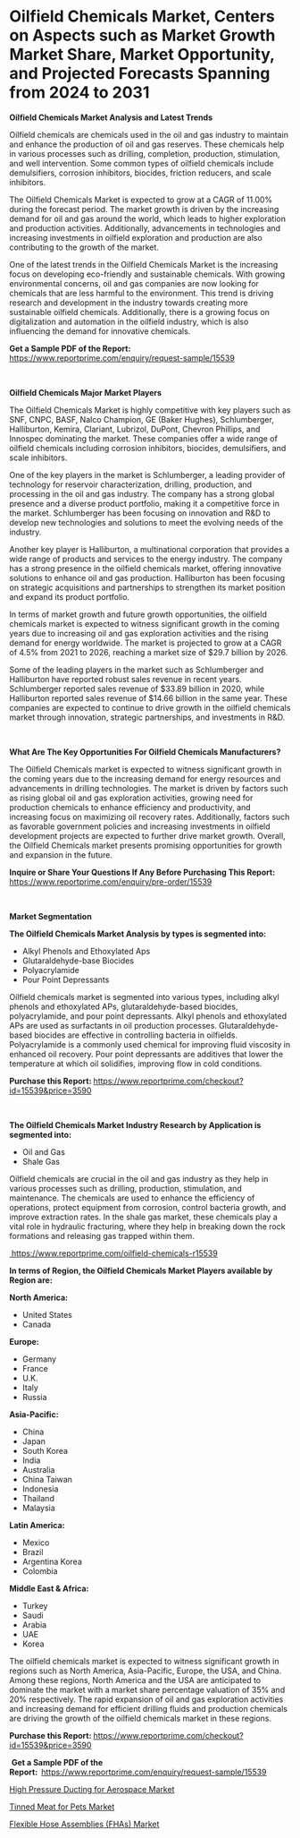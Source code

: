 <p><h1>Oilfield Chemicals Market, Centers on Aspects such as Market Growth Market Share, Market Opportunity, and Projected Forecasts Spanning from 2024 to 2031</h1></p><p><strong>Oilfield Chemicals Market Analysis and Latest Trends</strong></p>
<p><p>Oilfield chemicals are chemicals used in the oil and gas industry to maintain and enhance the production of oil and gas reserves. These chemicals help in various processes such as drilling, completion, production, stimulation, and well intervention. Some common types of oilfield chemicals include demulsifiers, corrosion inhibitors, biocides, friction reducers, and scale inhibitors.</p><p>The Oilfield Chemicals Market is expected to grow at a CAGR of 11.00% during the forecast period. The market growth is driven by the increasing demand for oil and gas around the world, which leads to higher exploration and production activities. Additionally, advancements in technologies and increasing investments in oilfield exploration and production are also contributing to the growth of the market.</p><p>One of the latest trends in the Oilfield Chemicals Market is the increasing focus on developing eco-friendly and sustainable chemicals. With growing environmental concerns, oil and gas companies are now looking for chemicals that are less harmful to the environment. This trend is driving research and development in the industry towards creating more sustainable oilfield chemicals. Additionally, there is a growing focus on digitalization and automation in the oilfield industry, which is also influencing the demand for innovative chemicals.</p></p>
<p><strong>Get a Sample PDF of the Report:&nbsp;</strong> <a href="https://www.reportprime.com/enquiry/request-sample/15539">https://www.reportprime.com/enquiry/request-sample/15539</a></p>
<p>&nbsp;</p>
<p><strong>Oilfield Chemicals Major Market Players</strong></p>
<p><p>The Oilfield Chemicals Market is highly competitive with key players such as SNF, CNPC, BASF, Nalco Champion, GE (Baker Hughes), Schlumberger, Halliburton, Kemira, Clariant, Lubrizol, DuPont, Chevron Phillips, and Innospec dominating the market. These companies offer a wide range of oilfield chemicals including corrosion inhibitors, biocides, demulsifiers, and scale inhibitors.</p><p>One of the key players in the market is Schlumberger, a leading provider of technology for reservoir characterization, drilling, production, and processing in the oil and gas industry. The company has a strong global presence and a diverse product portfolio, making it a competitive force in the market. Schlumberger has been focusing on innovation and R&D to develop new technologies and solutions to meet the evolving needs of the industry.</p><p>Another key player is Halliburton, a multinational corporation that provides a wide range of products and services to the energy industry. The company has a strong presence in the oilfield chemicals market, offering innovative solutions to enhance oil and gas production. Halliburton has been focusing on strategic acquisitions and partnerships to strengthen its market position and expand its product portfolio.</p><p>In terms of market growth and future growth opportunities, the oilfield chemicals market is expected to witness significant growth in the coming years due to increasing oil and gas exploration activities and the rising demand for energy worldwide. The market is projected to grow at a CAGR of 4.5% from 2021 to 2026, reaching a market size of $29.7 billion by 2026.</p><p>Some of the leading players in the market such as Schlumberger and Halliburton have reported robust sales revenue in recent years. Schlumberger reported sales revenue of $33.89 billion in 2020, while Halliburton reported sales revenue of $14.66 billion in the same year. These companies are expected to continue to drive growth in the oilfield chemicals market through innovation, strategic partnerships, and investments in R&D.</p></p>
<p>&nbsp;</p>
<p><strong>What Are The Key Opportunities For Oilfield Chemicals Manufacturers?</strong></p>
<p><p>The Oilfield Chemicals market is expected to witness significant growth in the coming years due to the increasing demand for energy resources and advancements in drilling technologies. The market is driven by factors such as rising global oil and gas exploration activities, growing need for production chemicals to enhance efficiency and productivity, and increasing focus on maximizing oil recovery rates. Additionally, factors such as favorable government policies and increasing investments in oilfield development projects are expected to further drive market growth. Overall, the Oilfield Chemicals market presents promising opportunities for growth and expansion in the future.</p></p>
<p><strong>Inquire or Share Your Questions If Any Before Purchasing This Report:</strong> <a href="https://www.reportprime.com/enquiry/pre-order/15539">https://www.reportprime.com/enquiry/pre-order/15539</a></p>
<p>&nbsp;</p>
<p><strong>Market Segmentation</strong></p>
<p><strong>The Oilfield Chemicals Market Analysis by types is segmented into:</strong></p>
<p><ul><li>Alkyl Phenols and Ethoxylated Aps</li><li>Glutaraldehyde-base Biocides</li><li>Polyacrylamide</li><li>Pour Point Depressants</li></ul></p>
<p><p>Oilfield chemicals market is segmented into various types, including alkyl phenols and ethoxylated APs, glutaraldehyde-based biocides, polyacrylamide, and pour point depressants. Alkyl phenols and ethoxylated APs are used as surfactants in oil production processes. Glutaraldehyde-based biocides are effective in controlling bacteria in oilfields. Polyacrylamide is a commonly used chemical for improving fluid viscosity in enhanced oil recovery. Pour point depressants are additives that lower the temperature at which oil solidifies, improving flow in cold conditions.</p></p>
<p><strong>Purchase this Report:&nbsp;</strong><a href="https://www.reportprime.com/checkout?id=15539&price=3590">https://www.reportprime.com/checkout?id=15539&price=3590</a></p>
<p>&nbsp;</p>
<p><strong>The Oilfield Chemicals Market Industry Research by Application is segmented into:</strong></p>
<p><ul><li>Oil and Gas</li><li>Shale Gas</li></ul></p>
<p><p>Oilfield chemicals are crucial in the oil and gas industry as they help in various processes such as drilling, production, stimulation, and maintenance. The chemicals are used to enhance the efficiency of operations, protect equipment from corrosion, control bacteria growth, and improve extraction rates. In the shale gas market, these chemicals play a vital role in hydraulic fracturing, where they help in breaking down the rock formations and releasing gas trapped within them.</p></p>
<p><a href="https://www.reportprime.com/oilfield-chemicals-r15539">&nbsp;https://www.reportprime.com/oilfield-chemicals-r15539</a></p>
<p><strong>In terms of Region, the Oilfield Chemicals Market Players available by Region are:</strong></p>
<p>
    <p> <strong> North America: </strong>
        <ul>
            <li>United States</li>
            <li>Canada</li>
        </ul>
        </p> 
    <p> <strong> Europe: </strong>
        <ul>
            <li>Germany</li>
            <li>France</li>
            <li>U.K.</li>
            <li>Italy</li>
            <li>Russia</li>
        </ul>
        </p> 
    <p> <strong> Asia-Pacific: </strong>
        <ul>
            <li>China</li>
            <li>Japan</li>
            <li>South Korea</li>
            <li>India</li>
            <li>Australia</li>
            <li>China Taiwan</li>
            <li>Indonesia</li>
            <li>Thailand</li>
            <li>Malaysia</li>
        </ul>
        </p> 
    <p> <strong> Latin America: </strong>
        <ul>
            <li>Mexico</li>
            <li>Brazil</li>
            <li>Argentina Korea</li>
            <li>Colombia</li>
        </ul>
        </p> 
    <p> <strong> Middle East & Africa: </strong>
        <ul>
            <li>Turkey</li>
            <li>Saudi</li>
            <li>Arabia</li>
            <li>UAE</li>
            <li>Korea</li>
        </ul>
    </p>
    </p>
<p><p>The oilfield chemicals market is expected to witness significant growth in regions such as North America, Asia-Pacific, Europe, the USA, and China. Among these regions, North America and the USA are anticipated to dominate the market with a market share percentage valuation of 35% and 20% respectively. The rapid expansion of oil and gas exploration activities and increasing demand for efficient drilling fluids and production chemicals are driving the growth of the oilfield chemicals market in these regions.</p></p>
<p><strong>Purchase this Report: </strong><a href="https://www.reportprime.com/checkout?id=15539&price=3590">https://www.reportprime.com/checkout?id=15539&price=3590</a></p>
<p>&nbsp;<strong>Get a Sample PDF of the Report:&nbsp;&nbsp;</strong><a href="https://www.reportprime.com/enquiry/request-sample/15539">https://www.reportprime.com/enquiry/request-sample/15539</a></p>
<p><strong></strong></p>
<p><p><a href="https://www.linkedin.com/pulse/high-pressure-ducting-aerospace-market-size-growth-segmentation-6vgwe?trackingId=sRP4YT%2FZfNMQrO8psVNfZw%3D%3D">High Pressure Ducting for Aerospace Market</a></p><p><a href="https://www.linkedin.com/pulse/tinned-meat-pets-market-offers-provide-insightful-data-time-d5lqe?trackingId=m0HD1xxX20NirDuQ9N2yQQ%3D%3D">Tinned Meat for Pets Market</a></p><p><a href="https://www.linkedin.com/pulse/decoding-flexible-hose-assemblies-fhas-market-deep-dive-latest-4kmwe?trackingId=7s%2BS%2BlhAtOXQQwM3%2BUcheA%3D%3D">Flexible Hose Assemblies (FHAs) Market</a></p></p>